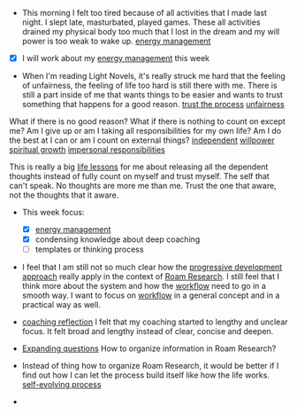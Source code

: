 - This morning I felt too tired because of all activities that I made last night. I slept late, masturbated, played games. These all activities drained my physical body too much that I lost in the dream and my will power is too weak to wake up. [energy management](<energy management.md>)
- [x] I will work about my [energy management](<energy management.md>) this week
- When I'm reading Light Novels, it's really struck me hard that the feeling of unfairness, the feeling of life too hard is still there with me. There is still a part inside of me that wants things to be easier and wants to trust something that happens for a good reason.  [trust the process](<trust the process.md>) [unfairness](<unfairness.md>)

What if there is no good reason? What if there is nothing to count on except me? Am I give up or am I taking all responsibilities for my own life? Am I do the best at I can or am I count on external things? [independent](<independent.md>) [willpower](<willpower.md>) [spiritual growth](<spiritual growth.md>) [impersonal responsibilities](<impersonal responsibilities.md>)

This is really a big [life lessons](<life lessons.md>) for me about releasing all the dependent thoughts instead of fully count on myself and trust myself. The self that can't speak. No thoughts are more me than me. Trust the one that aware, not the thoughts that it aware. 
- This week focus:
    - [x] [energy management](<energy management.md>)
    - [x] condensing knowledge about deep coaching
    - [ ] templates or thinking process 
-  I feel that I am still not so much clear how the [progressive development approach](<progressive development approach.md>) really apply in the context of [Roam Research](<Roam Research.md>). I still feel that I think more about the system and how the [workflow](<workflow.md>) need to go in a smooth way. I want to focus on [workflow](<workflow.md>) in a general concept and in a practical way as well.
- [coaching reflection](<coaching reflection.md>) I felt that my coaching started to lengthy and unclear focus. It felt broad and lengthy instead of clear, concise and deepen.
- [Expanding questions](<Expanding questions.md>) How to organize information in Roam Research?

- Instead of thing how to organize Roam Research, it would be better if I find out how I can let the process build itself like how the life works. [self-evolving process](<self-evolving process.md>)
- 
